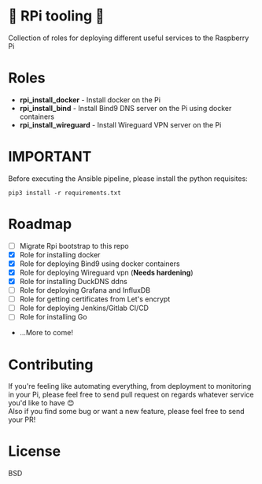 # :cherries: RPi tooling :cherries: 
Collection of roles for deploying different useful services to the Raspberry Pi

# Roles
 - **rpi_install_docker** - Install docker on the Pi
 - **rpi_install_bind** - Install Bind9 DNS server on the Pi using docker containers
 - **rpi_install_wireguard** - Install Wireguard VPN server on the Pi

# IMPORTANT
Before executing the Ansible pipeline, please install the python requisites:
~~~
pip3 install -r requirements.txt
~~~

# Roadmap
- [ ] Migrate Rpi bootstrap to this repo
- [x] Role for installing docker 
- [x] Role for deploying Bind9 using docker containers
- [x] Role for deploying Wireguard vpn (**Needs hardening**)
- [x] Role for installing DuckDNS ddns
- [ ] Role for deploying Grafana and InfluxDB
- [ ] Role for getting certificates from Let's encrypt
- [ ] Role for deploying Jenkins/Gitlab CI/CD
- [ ] Role for installing Go
- ...More to come!

# Contributing
If you're feeling like automating everything, from deployment to monitoring in your Pi, please feel free to send pull request on regards whatever service you'd like to have :blush:   
Also if you find some bug or want a new feature, please feel free to send your PR!  

# License
BSD
